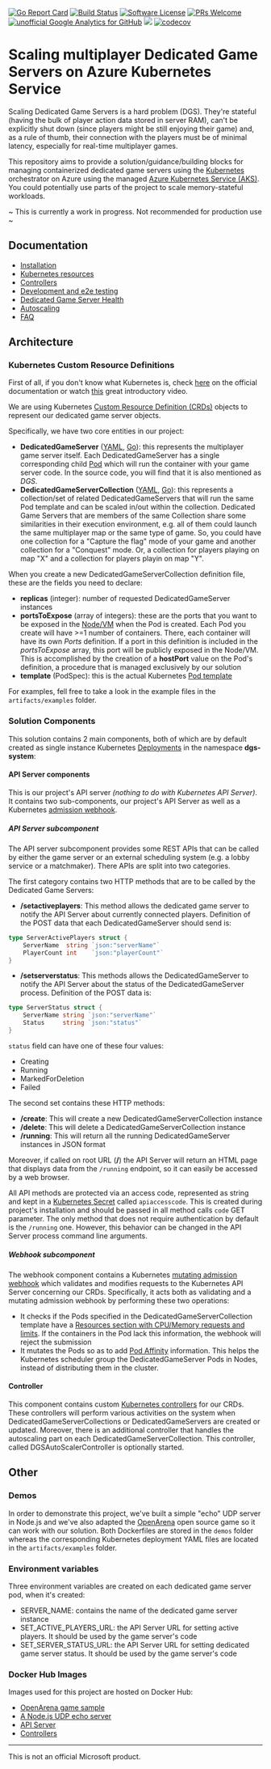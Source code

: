 [![Go Report Card](https://goreportcard.com/badge/github.com/dgkanatsios/azuregameserversscalingkubernetes)](https://goreportcard.com/report/github.com/dgkanatsios/azuregameserversscalingkubernetes)
[![Build Status](https://travis-ci.org/dgkanatsios/azuregameserversscalingkubernetes.svg?branch=master)](https://travis-ci.org/dgkanatsios/azuregameserversscalingkubernetes)
[![Software License](https://img.shields.io/badge/license-MIT-brightgreen.svg?style=flat-square)](LICENSE)
[![PRs Welcome](https://img.shields.io/badge/PRs-welcome-brightgreen.svg?style=flat-square)](http://makeapullrequest.com)
[![unofficial Google Analytics for GitHub](https://gaforgithub.azurewebsites.net/api?repo=AzureGameServersScalingKubernetes)](https://github.com/dgkanatsios/gaforgithub)
![](https://img.shields.io/badge/status-alpha-red.svg)
[![codecov](https://codecov.io/gh/dgkanatsios/azuregameserversscalingkubernetes/branch/master/graph/badge.svg)](https://codecov.io/gh/dgkanatsios/azuregameserversscalingkubernetes)

# Scaling multiplayer Dedicated Game Servers on Azure Kubernetes Service

Scaling Dedicated Game Servers is a hard problem (DGS). They're stateful (having the bulk of player action data stored in server RAM), can't be explicitly shut down (since players might be still enjoying their game) and, as a rule of thumb, their connection with the players must be of minimal latency, especially for real-time multiplayer games.

This repository aims to provide a solution/guidance/building blocks for managing containerized dedicated game servers using the [Kubernetes](https://k8s.io) orchestrator on Azure using the managed [Azure Kubernetes Service (AKS)](https://azure.microsoft.com/en-us/services/kubernetes-service/). You could potentially use parts of the project to scale memory-stateful workloads.

~ This is currently a work in progress. Not recommended for production use ~

## Documentation

- [Installation](docs/installation.md)
- [Kubernetes resources](docs/resources.md)
- [Controllers](docs/controllers.md)
- [Development and e2e testing](docs/development.md)
- [Dedicated Game Server Health](docs/dgshealth.md)
- [Autoscaling](docs/scaling.md)
- [FAQ](docs/FAQ.md)

## Architecture

### Kubernetes Custom Resource Definitions

First of all, if you don't know what Kubernetes is, check [here](https://kubernetes.io/docs/concepts/overview/what-is-kubernetes/) on the official documentation or watch [this](https://www.youtube.com/watch?v=4ht22ReBjno) great introductory video.

We are using Kubernetes [Custom Resource Definition (CRDs)](https://kubernetes.io/docs/concepts/extend-kubernetes/api-extension/custom-resources/) objects to represent our dedicated game server objects. 

Specifically, we have two core entities in our project:

- **DedicatedGameServer** ([YAML](/artifacts/crds/dedicatedgameserver.yaml), [Go](/pkg/apis/azuregaming/v1alpha1/dedicatedgameserver.go)): this represents the multiplayer game server itself. Each DedicatedGameServer has a single corresponding child [Pod](https://kubernetes.io/docs/concepts/workloads/pods/pod/) which will run the container with your game server code. In the source code, you will find that it is also mentioned as *DGS*.
- **DedicatedGameServerCollection** ([YAML](/artifacts/crds/dedicatedgameservercollection.yaml), [Go](/pkg/apis/azuregaming/v1alpha1/dedicatedgameservercollection.go)): this represents a collection/set of related DedicatedGameServers that will run the same Pod template and can be scaled in/out within the collection. Dedicated Game Servers that are members of the same Collection share some similarities in their execution environment, e.g. all of them could launch the same multiplayer map or the same type of game. So, you could have one collection for a "Capture the flag" mode of your game and another collection for a "Conquest" mode. Or, a collection for players playing on map "X" and a collection for players playin on map "Y".

When you create a new DedicatedGameServerCollection definition file, these are the fields you need to declare:

- **replicas** (integer): number of requested DedicatedGameServer instances
- **portsToExpose** (array of integers): these are the ports that you want to be exposed in the [Node/VM](https://kubernetes.io/docs/concepts/architecture/nodes/) when the Pod is created. Each Pod you create will have >=1 number of containers. There, each container will have its own *Ports* definition. If a port in this definition is included in the *portsToExpose* array, this port will be publicly exposed in the Node/VM. This is accomplished by the creation of a **hostPort** value on the Pod's definition, a procedure that is managed exclusively by our solution
- **template** (PodSpec): this is the actual Kubernetes [Pod template](https://kubernetes.io/docs/concepts/workloads/pods/pod-overview/#pod-templates)

For examples, fell free to take a look in the example files in the `artifacts/examples` folder.

### Solution Components

This solution contains 2 main components, both of which are by default created as single instance Kubernetes [Deployments](https://kubernetes.io/docs/concepts/workloads/controllers/deployment/) in the namespace **dgs-system**:

#### API Server components

This is our project's API server *(nothing to do with Kubernetes API Server)*. It contains two sub-components, our project's API Server as well as a Kubernetes [admission webhook](https://kubernetes.io/docs/reference/access-authn-authz/extensible-admission-controllers/#admission-webhooks).

##### API Server subcomponent

The API server subcomponent provides some REST APIs that can be called by either the game server or an external scheduling system (e.g. a lobby service or a matchmaker). There APIs are split into two categories.

The first category contains two HTTP methods that are to be called by the Dedicated Game Servers:

- **/setactiveplayers**: This method allows the dedicated game server to notify the API Server about currently connected players.
Definition of the POST data that each DedicatedGameServer should send is:
```go
type ServerActivePlayers struct {
	ServerName  string `json:"serverName"`
	PlayerCount int    `json:"playerCount"`
}
```
- **/setserverstatus**: This methods allows the DedicatedGameServer to notify the API Server about the status of the DedicatedGameServer process.
Definition of the POST data is:
```go
type ServerStatus struct {
	ServerName string `json:"serverName"`
	Status     string `json:"status"`
}
```

`status` field can have one of these four values:
- Creating
- Running
- MarkedForDeletion
- Failed

The second set contains these HTTP methods:

- **/create**: This will create a new DedicatedGameServerCollection instance
- **/delete**: This will delete a DedicatedGameServerCollection instance
- **/running**: This will return all the running DedicatedGameServer instances in JSON format

Moreover, if called on root URL (**/**) the API Server will return an HTML page that displays data from the `/running` endpoint, so it can easily be accessed by a web browser.

All API methods are protected via an access code, represented as string and kept in a [Kubernetes Secret](https://kubernetes.io/docs/concepts/configuration/secret/) called `apiaccesscode`. This is created during project's installation and should be passed in all method calls `code` GET parameter. The only method that does not require authentication by default is the `/running` one. However, this behavior can be changed in the API Server process command line arguments.

##### Webhook subcomponent

The webhook component contains a Kubernetes [mutating admission webhook](https://kubernetes.io/docs/reference/access-authn-authz/extensible-admission-controllers/#admission-webhooks) which validates and modifies requests to the Kubernetes API Server concerning our CRDs. Specifically, it acts both as validating and a mutating admission webhook by performing these two operations:

- It checks if the Pods specified in the DedicatedGameServerCollection template have a [Resources section with CPU/Memory requests and limits](https://kubernetes.io/docs/concepts/configuration/manage-compute-resources-container/#resource-requests-and-limits-of-pod-and-container). If the containers in the Pod lack this information, the webhook will reject the submission
- It mutates the Pods so as to add [Pod Affinity](https://kubernetes.io/docs/concepts/configuration/assign-pod-node/#affinity-and-anti-affinity) information. This helps the Kubernetes scheduler group the DedicatedGameServer Pods in Nodes, instead of distributing them in the cluster.

#### Controller

This component contains custom [Kubernetes controllers](https://github.com/kubernetes/sample-controller) for our CRDs. These controllers will perform various activities on the system when DedicatedGameServerCollections or DedicatedGameServers are created or updated. Moreover, there is an additional controller that handles the autoscaling part on each DedicatedGameServerCollection. This controller, called DGSAutoScalerController is optionally started.

## Other

### Demos

In order to demonstrate this project, we've built a simple "echo" UDP server in Node.js and we've also adapted the [OpenArena](http://openarena.wikia.com/wiki/Main_Page) open source game so it can work with our solution. Both Dockerfiles are stored in the `demos` folder whereas the corresponding Kubernetes deployment YAML files are located in the `artifacts/examples` folder.

### Environment variables

Three environment variables are created on each dedicated game server pod, when it's created:

- SERVER_NAME: contains the name of the dedicated game server instance
- SET_ACTIVE_PLAYERS_URL: the API Server URL for setting active players. It should be used by the game server's code
- SET_SERVER_STATUS_URL: the API Server URL for setting dedicated game server status. It should be used by the game server's code

### Docker Hub Images

Images used for this project are hosted on Docker Hub:

- [OpenArena game sample](https://hub.docker.com/r/dgkanatsios/docker_openarena_k8s/)
- [A Node.js UDP echo server](https://hub.docker.com/r/dgkanatsios/simplenodejsudp/)
- [API Server](https://hub.docker.com/r/dgkanatsios/aks_gaming_apiserver/)
- [Controllers](https://hub.docker.com/r/dgkanatsios/aks_gaming_controller/)

---
This is not an official Microsoft product.
